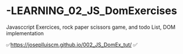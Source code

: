 # -LEARNING_02_JS_DomExercises
Javasccript Exercices, rock paper scissors game, and todo List, DOM implementation

✅https://joseplluiscm.github.io/002_JS_DomEx_tut/ ✅
